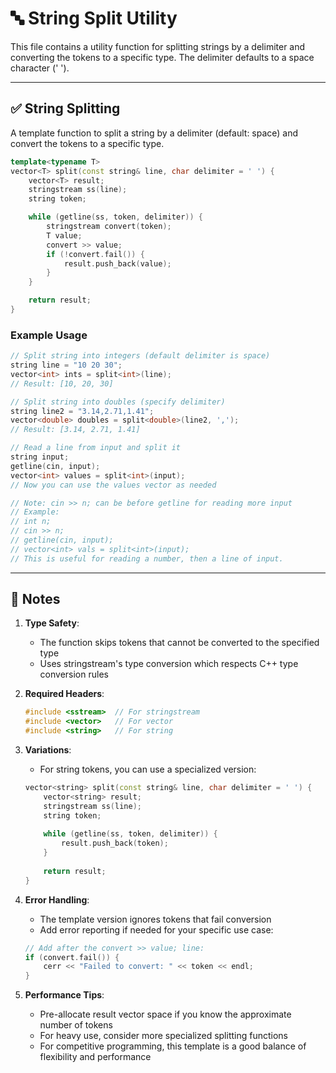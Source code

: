 # 🔤 String Split Utility

This file contains a utility function for splitting strings by a delimiter and converting the tokens to a specific type. The delimiter defaults to a space character (' ').

---

## ✅ String Splitting

A template function to split a string by a delimiter (default: space) and convert the tokens to a specific type.

```cpp
template<typename T>
vector<T> split(const string& line, char delimiter = ' ') {
    vector<T> result;
    stringstream ss(line);
    string token;

    while (getline(ss, token, delimiter)) {
        stringstream convert(token);
        T value;
        convert >> value;
        if (!convert.fail()) {
            result.push_back(value);
        }
    }

    return result;
}
```

### Example Usage

```cpp
// Split string into integers (default delimiter is space)
string line = "10 20 30";
vector<int> ints = split<int>(line);
// Result: [10, 20, 30]

// Split string into doubles (specify delimiter)
string line2 = "3.14,2.71,1.41";
vector<double> doubles = split<double>(line2, ',');
// Result: [3.14, 2.71, 1.41]

// Read a line from input and split it
string input;
getline(cin, input);
vector<int> values = split<int>(input);
// Now you can use the values vector as needed

// Note: cin >> n; can be before getline for reading more input
// Example:
// int n;
// cin >> n;
// getline(cin, input);
// vector<int> vals = split<int>(input);
// This is useful for reading a number, then a line of input.
```

---

## 📘 Notes

1. **Type Safety**:
   - The function skips tokens that cannot be converted to the specified type
   - Uses stringstream's type conversion which respects C++ type conversion rules

2. **Required Headers**:
   ```cpp
   #include <sstream>  // For stringstream
   #include <vector>   // For vector
   #include <string>   // For string
   ```

3. **Variations**:
   - For string tokens, you can use a specialized version:
   ```cpp
   vector<string> split(const string& line, char delimiter = ' ') {
       vector<string> result;
       stringstream ss(line);
       string token;
       
       while (getline(ss, token, delimiter)) {
           result.push_back(token);
       }
       
       return result;
   }
   ```

4. **Error Handling**:
   - The template version ignores tokens that fail conversion
   - Add error reporting if needed for your specific use case:
   ```cpp
   // Add after the convert >> value; line:
   if (convert.fail()) {
       cerr << "Failed to convert: " << token << endl;
   }
   ```

5. **Performance Tips**:
   - Pre-allocate result vector space if you know the approximate number of tokens
   - For heavy use, consider more specialized splitting functions
   - For competitive programming, this template is a good balance of flexibility and performance 